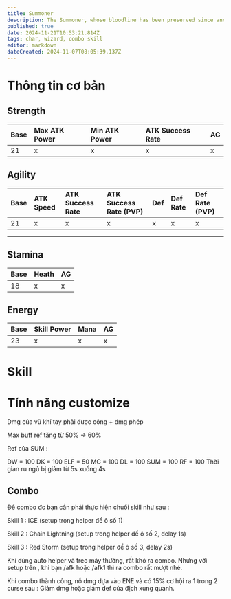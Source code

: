 ```yaml
---
title: Summoner
description: The Summoner, whose bloodline has been preserved since ancient times, possess a natural gift in manipulative wizardry and communicating with another dimension to summon monsters
published: true
date: 2024-11-21T10:53:21.814Z
tags: char, wizard, combo skill
editor: markdown
dateCreated: 2024-11-07T08:05:39.137Z
---
```


# Thông tin cơ bản

## Strength
| Base | Max ATK Power | Min ATK Power | ATK Success Rate | AG |
|:-----|:--------------|:--------------|:-----------------|:---|
| 21 | x | x | x | x |

## Agility
| Base | ATK Speed | ATK Success Rate | ATK Success Rate (PVP) | Def | Def Rate | Def Rate (PVP) |
|:-----|:----------|:-----------------|:-----------------------|:----|:---------|:---------------|
| 21 | x | x | x | x | x | x |

---

## Stamina
| Base | Heath | AG |
|:-----|:------|:---|
| 18 | x | x |

## Energy
| Base | Skill Power | Mana | AG |
|:-----|:------------|:-----|:---|
| 23 | x | x | x |

# Skill

# Tính năng customize

Dmg của vũ khí tay phải được cộng + dmg phép

Max buff ref tăng từ 50% -> 60%

Ref của SUM :

DW = 100
DK = 100
ELF = 50
MG = 100
DL = 100
SUM = 100
RF = 100
Thời gian ru ngủ bị giảm từ 5s xuống 4s

## Combo

Để combo đc bạn cần phải thực hiện chuổi skill như sau :

Skill 1 : ICE  (setup trong helper để ô số 1)

Skill 2 : Chain Lightning (setup trong helper để ô số 2, delay 1s)

Skill 3 : Red Storm  (setup trong helper để ô số 3, delay 2s)

Khi dùng auto helper và treo máy thường, rất khó ra combo. Nhưng với setup trên , khi bạn /afk hoặc /afk1 thì ra combo rất mượt nhé.

Khi combo thành công, nổ dmg dựa vào ENE và có 15% cơ hội ra 1 trong 2 curse sau : Giảm dmg hoặc giảm def của địch xung quanh.
